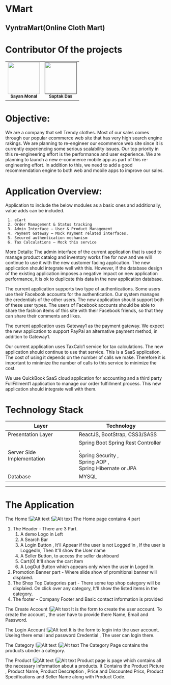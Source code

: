 # VMart

## VyntraMart(Online Cloth Mart)

# Contributor Of the projects

<table>
<tr>
<td align="center"> <a href="https://sayanmondal2098.github.io/"><img src="https://sayanmondal2098.github.io/img/profile.jpg" width="100px;" alt=""/><br /><sub><b>Sayan Monal</b></sub></a><br /></td>
<td align="center"> <a href=""><img src="https://avatars3.githubusercontent.com/u/38220110?s=460&v=4" width="100px;" alt=""/><br /><sub><b>Saptak Das</b></sub></a><br /></td>
</tr>
</table>

# Objective:

  We are a company that sell Trendy clothes. Most of our sales comes through our popular ecommerce web site that has very high search engine rakings. We are planning to re-engineer our ecommerce web site since it is currently experiencing some serious scalability issues.
Our top priority in this re-engineering effort is the performance and user experience. We are planning to launch a new e-commerce mobile app as part of this re-engineering effort. In addition to this, we need to add a good recommendation engine to both web and mobile apps to improve our sales.

# Application Overview:
Application to include the below modules as a basic ones and additionally, value adds can be included.
     
     1. eCart
     2. Order Management & Status tracking
     3. Admin Interface – User & Product Management
     4. Payment Gateway – Mock Payment related interfaces.
     5. Secured authentication mechanism
     6. Tax Calculations – Mock this service
    
More Details:
     The admin interface of the current application that is used to manage product catalog and inventory works fine for now and we will continue to use it with the new customer facing application. The new application should integrate well with this. However, if the database design of the existing application imposes a negative impact on new application performance, it is ok to duplicate this data in the new application database.
  
   The current application supports two type of authentications. Some users use their Facebook accounts for the authentication. Our system manages the credentials of the other users. The new application should support both of these user types. The users of Facebook accounts should be able to share the fashion items of this site with their Facebook friends, so that they can share their comments and likes.
    
   The current application uses Gateway1 as the payment gateway. We expect the new application to support PayPal an alternative payment method, in addition to Gateway1.
    
   Our current application uses TaxCalc1 service for tax calculations. The new application should continue to use that service. This is a SaaS application. The cost of using it depends on the number of calls we make. Therefore it is important to minimize the number of calls to this service to minimize the cost.
    
   We use QuickBook SaaS cloud application for accounting and a third party FullFillment1 application to manage our order fulfillment process. This new application should integrate well with them.
    
    
# Technology Stack

| Layer  | Technology |
| ------------- | ------------- |
| Presentation Layer  | ReactJS, BootStrap, CSS3/SASS  |
| Server Side Implementation  | Spring Boot Spring Rest Controller , </br>Spring Security , </br>Spring AOP ,</br> Spring Hibernate or JPA  |
| Database  | MYSQL  |

 
- - - -

# The Application 

The Home
!![Alt text](screenshots/HOMELOGIN.png "Home page 1")
!![Alt text](screenshots/HomeLogOut.png "Home page 1") 
The Home page contains 4 part 
1. The Header - There are 3 Part. 
    1. A demo Logo in Left 
    2. A Search Bar 
    3. A Login Button , It'll Appear if the user is not Logged'in , If the user is LoggedIn, Then It'll show the User name
    4. A Seller Button, to access the seller dashboard 
    5. Cart(0) It'll show the cart item
    6. A LogOut Button which appears only when the user in Loged In.
2. Promotion Banner part -  Where slide show of promitional banner will displaied.
3. The Shop Top Categories part - There some top shop category will be displaied. On click over any category, It'll show the listed items in the category.
4. The footer - Company Footer and Basic contact information is provided

The Create Account
!![Alt text](screenshots/CreateAcc.png "create account")
It is the form to create the user account. To create the account , the user have to provide there Name, Email and Password. 

The Login Account
!![Alt text](screenshots/Login.png "Login account")
It is the form to login into the user account. Useing there email and password Credential , The user can login there.

The Category
!![Alt text](screenshots/UnderCat.png "Product page 1")
!![Alt text](screenshots/underCat1.png "Product page 1") 
The Category Page contains the products ubnder a category.

The Product
!![Alt text](screenshots/Product1.png "Product page 1")
!![Alt text](screenshots/Product2.png "Product page 1") 
Product page is page which contains all the necessary information about a products. 
It Contains the Product Picture , Product Name, Product Descreption , Price and Discounted Prics,
Product Specifications and Seller Name along with Product Code.


